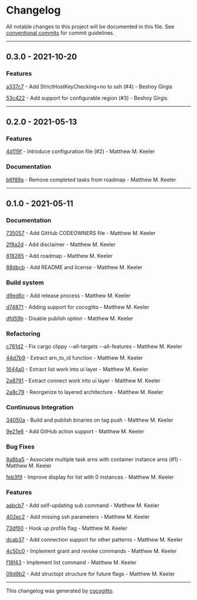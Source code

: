 # Changelog
All notable changes to this project will be documented in this file. See [conventional commits](https://www.conventionalcommits.org/) for commit guidelines.

- - -
## 0.3.0 - 2021-10-20


### Features

[a337c7](https://github.com/keelerm84/heimdallr/commit/a337c75ec5f72c860f66f3bc7cb71f05171a6bea) - Add StrictHostKeyChecking=no to ssh (#4) - Beshoy Girgis

[53c422](https://github.com/keelerm84/heimdallr/commit/53c422fbf65443269050a5356325d6a6ddc27a2e) - Add support for configurable region (#3) - Beshoy Girgis


- - -
## 0.2.0 - 2021-05-13


### Features

[4d119f](https://github.com/keelerm84/heimdallr/commit/4d119fdcdb35a39b82724e5d05b628571fcb6e6e) - Introduce configuration file (#2) - Matthew M. Keeler


### Documentation

[b6f89a](https://github.com/keelerm84/heimdallr/commit/b6f89ab37757c9096b6e2ce005fdc7410686217d) - Remove completed tasks from roadmap - Matthew M. Keeler


- - -
## 0.1.0 - 2021-05-11


### Documentation

[735057](https://github.com/keelerm84/heimdallr/commit/73505753ecbdfaa0bc667cfd025e08001afd07f4) - Add GitHub CODEOWNERS file - Matthew M. Keeler

[2f8a2d](https://github.com/keelerm84/heimdallr/commit/2f8a2d24e88c3efa5bf40a4ef4090b06314086ac) - Add disclaimer - Matthew M. Keeler

[818285](https://github.com/keelerm84/heimdallr/commit/81828545fa623c65b3aa24819d000c18f564e10e) - Add roadmap - Matthew M. Keeler

[88dbcb](https://github.com/keelerm84/heimdallr/commit/88dbcbd64188d83eb0f2f7371338c925015dbd01) - Add README and license - Matthew M. Keeler


### Build system

[d9ed6c](https://github.com/keelerm84/heimdallr/commit/d9ed6c53ffd0f803032973392e5e70d4463dde80) - Add release process - Matthew M. Keeler

[d74871](https://github.com/keelerm84/heimdallr/commit/d74871a21ac86bffd76ede1325742a3b8a8eef8b) - Adding support for cocogitto - Matthew M. Keeler

[dfd59b](https://github.com/keelerm84/heimdallr/commit/dfd59b365b91092a57061c33745f92354146c051) - Disable publish option - Matthew M. Keeler


### Refactoring

[c761d2](https://github.com/keelerm84/heimdallr/commit/c761d2a39659dbc7f5382a74c0ba8d49b60e55b0) - Fix cargo clippy --all-targets --all-features - Matthew M. Keeler

[44d7b9](https://github.com/keelerm84/heimdallr/commit/44d7b96225e08b10d5d169e2bc96fe6aa32270c6) - Extract arn_to_id function - Matthew M. Keeler

[1644a0](https://github.com/keelerm84/heimdallr/commit/1644a07a61761a8eb6211c479a52ca34190a8d56) - Extract list work into ui layer - Matthew M. Keeler

[2a8791](https://github.com/keelerm84/heimdallr/commit/2a8791e575a91db35e530ac345f4eb0659181b29) - Extract connect work into ui layer - Matthew M. Keeler

[2a8c79](https://github.com/keelerm84/heimdallr/commit/2a8c79ee306ea755117d4d2511825a36a8bc4e56) - Reorganize to layered architecture - Matthew M. Keeler


### Continuous Integration

[34050a](https://github.com/keelerm84/heimdallr/commit/34050a822ee95d77f013c380d6d1e19eb7f4ae17) - Build and publish binaries on tag push - Matthew M. Keeler

[9e21e6](https://github.com/keelerm84/heimdallr/commit/9e21e68bfb71c17cb619371290cce0e4a8501386) - Add GitHub action support - Matthew M. Keeler


### Bug Fixes

[8a8ba5](https://github.com/keelerm84/heimdallr/commit/8a8ba5966ebd8aa6eadd814fe4443f806869a9c1) - Associate multiple task arns with container instance arns (#1) - Matthew M. Keeler

[feb3f9](https://github.com/keelerm84/heimdallr/commit/feb3f950266a4f72a55bc893aace4909cdabfc7f) - Improve display for list with 0 instances - Matthew M. Keeler


### Features

[aabcb7](https://github.com/keelerm84/heimdallr/commit/aabcb76194a60d29ef81f3702c12b92a9f1af2c5) - Add self-updating sub command - Matthew M. Keeler

[402ec2](https://github.com/keelerm84/heimdallr/commit/402ec271696143cea85100022d4fb230750e300e) - Add missing ssh parameters - Matthew M. Keeler

[73df60](https://github.com/keelerm84/heimdallr/commit/73df603694b7fe60eecced5fe132a36abb6644db) - Hook up profile flag - Matthew M. Keeler

[dcab37](https://github.com/keelerm84/heimdallr/commit/dcab37cd347be7e343908042837bb90e35022af2) - Add connection support for other patterns - Matthew M. Keeler

[4c50c0](https://github.com/keelerm84/heimdallr/commit/4c50c0f5f42859a2e40f88f79311c67f8a8443a2) - Implement grant and revoke commands - Matthew M. Keeler

[f18f43](https://github.com/keelerm84/heimdallr/commit/f18f43f2a1821adbda3f74f936d5d44553f977cb) - Implement list command - Matthew M. Keeler

[09d9b2](https://github.com/keelerm84/heimdallr/commit/09d9b253f2ebf08acbcf3723331d8bc4c6b80015) - Add structopt structure for future flags - Matthew M. Keeler


- - -

This changelog was generated by [cocogitto](https://github.com/oknozor/cocogitto).